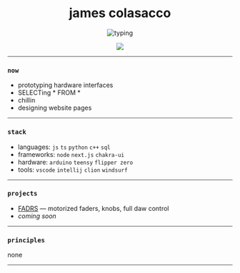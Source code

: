<h1 align="center">james colasacco</h1>

<p align="center">
  <img src="https://readme-typing-svg.demolab.com?font=Fira+Code&pause=500&center=true&vCenter=true&width=435&lines=software+engineer;audio+engineer;music+producer;photographer" alt="typing" />
</p>

<p align="center">
  <img src="https://img.shields.io/badge/status-active-black?style=flat-square&logo=codeforces&logoColor=white" />
</p>

<hr style="border: none; height: 1px; background: #444;" />

### `now`

- prototyping hardware interfaces
- SELECTing * FROM *
- chillin
- designing website pages

<hr style="border: none; height: 1px; background: #444;" />

### `stack`

- languages: `js` `ts` `python` `c++` `sql`
- frameworks: `node` `next.js` `chakra-ui`
- hardware: `arduino` `teensy` `flipper zero`
- tools: `vscode` `intellij` `clion` `windsurf`

<hr style="border: none; height: 1px; background: #444;" />

### `projects`

- [FADRS](https://github.com/jamescolasacco/fadrs) — motorized faders, knobs, full daw control
- *coming soon*

<hr style="border: none; height: 1px; background: #444;" />

### `principles`

none

<hr style="border: none; height: 1px; background: #444;" />
